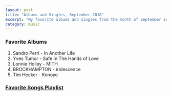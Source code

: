 ```yaml
---
layout: post
title: "Albums and Singles, September 2018"
excerpt: "My favorite albums and singles from the month of September in the 2018th year. "
category: music
---
```


### Favorite Albums
1. Sandro Perri - In Another Life
1. Yves Tumor - Safe In The Hands of Love
1. Lonnie Holley - MITH
1. BROCKHAMPTON - iridescence
1. Tim Hecker - Konoyo

### <a href="https://open.spotify.com/user/blrobin2/playlist/7lpKuvcyjBYPZDRBfD9eQh" target="_blank" rel="noopener">Favorite Songs Playlist</a>

